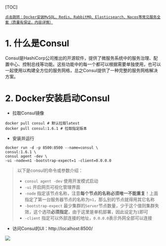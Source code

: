 [TOC]

[`点击跳转：Docker安装MySQL、Redis、RabbitMQ、Elasticsearch、Nacos等常见服务全套（质量有保证，内容详情）`](https://blog.csdn.net/yuchangyuan5237/article/details/130866065)

# 1. 什么是Consul

Consul是HashiCorp公司推出的开源软件，提供了微服务系统中的服务治理、配置中心、控制总线等功能。这些功能中的每一个都可以根据需要单独使用，也可以一起使用以构建全方位的服务网格，总之Consul提供了一种完整的服务网格解决方案。

# 2. Docker安装启动Consul

* 拉取Consul镜像

```shell
docker pull consul # 默认拉取latest
docker pull consul:1.6.1 # 拉取指定版本
```

* 安装并运行

```shell
docker run -d -p 8500:8500 --name=consul \
consul:1.6.1 \
consul agent -dev \
-ui -node=n1 -bootstrap-expect=1 -client=0.0.0.0
```

> 以下是consul的命令或参数介绍：
>
> * `consul agent -dev` 使用开发模式启动
> * `-ui` 开启网页可视化管理界面
> * `-node` 指定该节点名称，注意**每个节点的名称必须唯一不能重复**！上面指定了第一台服务器节点的名称为`n1`，那么别的节点就得用其它名称
> * `-bootstrap-expect` 最少集群的`Server`节点数量，少于这个值则集群失效，这个选项**必须指定**，由于这里是单机部署，因此设定为`1`即可
> * `-client` 指定可以外部连接的地址，`0.0.0.0`表示外网全部可以连接

* 访问Consul的UI：http://localhost:8500/

![](https://firefish-dev-images.oss-cn-hangzhou.aliyuncs.com/dev-images/Snip20230723_8.png)